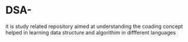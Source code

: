 # DSA-
 it is study related repository aimed at understanding the coading concept helped in learning data structure and algorithim in diffferent languages 

